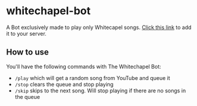 # whitechapel-bot

A Bot exclusively made to play only Whitecapel songs.
[Click this link](https://discord.com/api/oauth2/authorize?client_id=926451432314531842&permissions=8&scope=bot%20applications.commands) to add it to your server.

## How to use

You'll have the following commands with The Whitechapel Bot:

- `/play` which will get a random song from YouTube and queue it
- `/stop` clears the queue and stop playing
- `/skip` skips to the next song. Will stop playing if there are no songs in the queue
